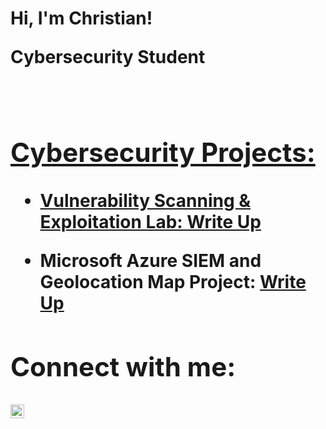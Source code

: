 <h1>Hi, I'm Christian! 

<b> Cybersecurity Student <b>
<h2> <br/><a href="https://github.com/christianbuchli"> Cybersecurity Projects:</h2>

- <b> Vulnerability Scanning & Exploitation Lab: <b>
<b> [Write Up](https://github.com/christianbuchli/VulnLab)

- <b> Microsoft Azure SIEM and Geolocation Map Project: <b>
<b> [Write Up](https://github.com/christianbuchli/AzureSIEM)

<h2> Connect with me:</h2>

[<img align="left" alt="Christian Buchli | LinkedIn" width="22px" src="https://cdn.jsdelivr.net/npm/simple-icons@v3/icons/linkedin.svg" />][linkedin]

[linkedin]: https://linkedin.com/in/christianbuchli

